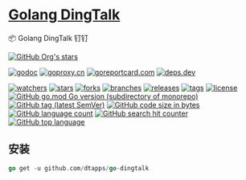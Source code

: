 <h1><a href="https://www.dtapp.net/">Golang DingTalk</a></h1>

📦 Golang DingTalk 钉钉

[comment]: <> (dtapps)
[![GitHub Org's stars](https://img.shields.io/github/stars/dtapps)](https://github.com/dtapps)

[comment]: <> (go)
[![godoc](https://pkg.go.dev/badge/github.com/dtapps/go-dingtalk?status.svg)](https://pkg.go.dev/github.com/dtapps/go-dingtalk)
[![goproxy.cn](https://goproxy.cn/stats/github.com/dtapps/go-dingtalk/badges/download-count.svg)](https://goproxy.cn/stats/github.com/dtapps/go-dingtalk)
[![goreportcard.com](https://goreportcard.com/badge/github.com/dtapps/go-dingtalk)](https://goreportcard.com/report/github.com/dtapps/go-dingtalk)
[![deps.dev](https://img.shields.io/badge/deps-go-red.svg)](https://deps.dev/go/github.com%2Fdtapps%2Fgo-dingtalk)

[comment]: <> (github.com)
[![watchers](https://badgen.net/github/watchers/dtapps/go-dingtalk)](https://github.com/dtapps/go-dingtalk/watchers)
[![stars](https://badgen.net/github/stars/dtapps/go-dingtalk)](https://github.com/dtapps/go-dingtalk/stargazers)
[![forks](https://badgen.net/github/forks/dtapps/go-dingtalk)](https://github.com/dtapps/go-dingtalk/network/members)
[![branches](https://badgen.net/github/branches/dtapps/go-dingtalk)](https://github.com/dtapps/go-dingtalk/branches)
[![releases](https://badgen.net/github/releases/dtapps/go-dingtalk)](https://github.com/dtapps/go-dingtalk/releases)
[![tags](https://badgen.net/github/tags/dtapps/go-dingtalk)](https://github.com/dtapps/go-dingtalk/tags)
[![license](https://badgen.net/github/license/dtapps/go-dingtalk)](https://github.com/dtapps/go-dingtalk/blob/master/LICENSE)
[![GitHub go.mod Go version (subdirectory of monorepo)](https://img.shields.io/github/go-mod/go-version/dtapps/go-dingtalk)](https://github.com/dtapps/go-dingtalk)
[![GitHub tag (latest SemVer)](https://img.shields.io/github/v/tag/dtapps/go-dingtalk)](https://github.com/dtapps/go-dingtalk/tags)
[![GitHub code size in bytes](https://img.shields.io/github/languages/code-size/dtapps/go-dingtalk)](https://github.com/dtapps/go-dingtalk)
[![GitHub language count](https://img.shields.io/github/languages/count/dtapps/go-dingtalk)](https://github.com/dtapps/go-dingtalk)
[![GitHub search hit counter](https://img.shields.io/github/search/dtapps/go-dingtalk/go)](https://github.com/dtapps/go-dingtalk)
[![GitHub top language](https://img.shields.io/github/languages/top/dtapps/go-dingtalk)](https://github.com/dtapps/go-dingtalk)

## 安装

```go
go get -u github.com/dtapps/go-dingtalk
```